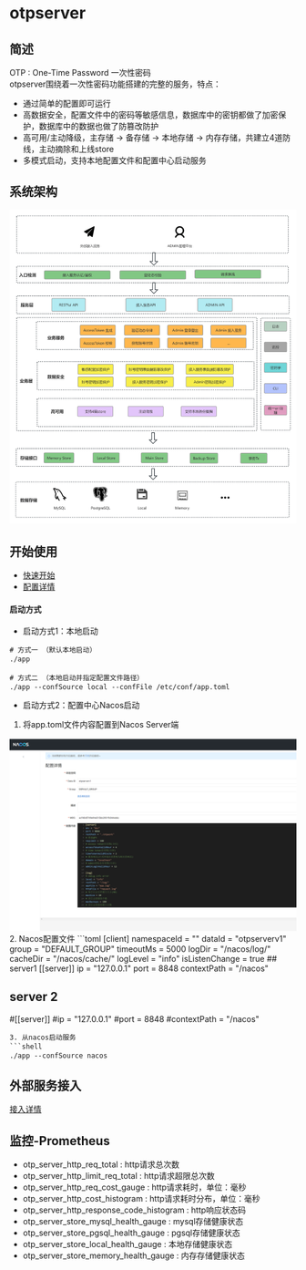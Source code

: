 # otpserver

## 简述

OTP : One-Time Password 一次性密码<br/>
otpserver围绕着一次性密码功能搭建的完整的服务，特点：
- 通过简单的配置即可运行
- 高数据安全，配置文件中的密码等敏感信息，数据库中的密钥都做了加密保护，数据库中的数据也做了防篡改防护
- 高可用/主动降级，主存储 -> 备存储 -> 本地存储 -> 内存存储，共建立4道防线，主动摘除和上线store<br/>
- 多模式启动，支持本地配置文件和配置中心启动服务

## 系统架构
<img src="/doc/res/system.png" alt="otpserver系统架构图"/>

## 开始使用
- [快速开始](doc%2Fquick-start.md)
- [配置详情](doc%2Fconfig-detail.md)

#### 启动方式
- 启动方式1：本地启动
```shell
# 方式一 （默认本地启动）
./app

# 方式二 （本地启动并指定配置文件路径）
./app --confSource local --confFile /etc/conf/app.toml
```

- 启动方式2：配置中心Nacos启动
1. 将app.toml文件内容配置到Nacos Server端
<img src="/doc/res/nacos_conf.png" alt="Nacos Server配置"/>
2. Nacos配置文件
```toml
[client]
namespaceId = ""
dataId = "otpserverv1"
group = "DEFAULT_GROUP"
timeoutMs = 5000
logDir = "/nacos/log/"
cacheDir = "/nacos/cache/"
logLevel = "info"
isListenChange = true
## server1
[[server]]
ip = "127.0.0.1"
port = 8848
contextPath = "/nacos"

## server 2
#[[server]]
#ip = "127.0.0.1"
#port = 8848
#contextPath = "/nacos"
```
3. 从nacos启动服务
```shell
./app --confSource nacos
```

## 外部服务接入
[接入详情](doc%2Fexternal-server.md)


## 监控-Prometheus
- otp_server_http_req_total  : http请求总次数
- otp_server_http_limit_req_total : http请求超限总次数
- otp_server_http_req_cost_gauge : http请求耗时，单位：毫秒
- otp_server_http_cost_histogram : http请求耗时分布，单位：毫秒
- otp_server_http_response_code_histogram : http响应状态码
- otp_server_store_mysql_health_gauge : mysql存储健康状态
- otp_server_store_pgsql_health_gauge : pgsql存储健康状态
- otp_server_store_local_health_gauge : 本地存储健康状态
- otp_server_store_memory_health_gauge : 内存存储健康状态






